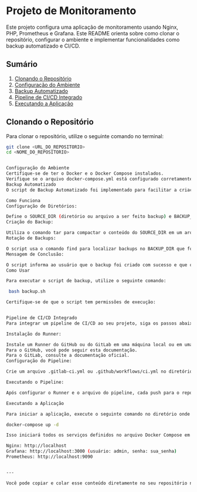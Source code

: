 # Projeto de Monitoramento

Este projeto configura uma aplicação de monitoramento usando Nginx, PHP, Prometheus e Grafana. Este README orienta sobre como clonar o repositório, configurar o ambiente e implementar funcionalidades como backup automatizado e CI/CD.

## Sumário

1. [Clonando o Repositório](#clonando-o-repositório)
2. [Configuração do Ambiente](#configuração-do-ambiente)
3. [Backup Automatizado](#backup-automatizado)
4. [Pipeline de CI/CD Integrado](#pipeline-de-cicd-integrado)
5. [Executando a Aplicação](#executando-a-aplicação)

## Clonando o Repositório

Para clonar o repositório, utilize o seguinte comando no terminal:

```bash
git clone <URL_DO_REPOSITORIO>
cd <NOME_DO_REPOSITORIO>


Configuração do Ambiente
Certifique-se de ter o Docker e o Docker Compose instalados.
Verifique se o arquivo docker-compose.yml está configurado corretamente com os caminhos e parâmetros necessários.
Backup Automatizado
O script de Backup Automatizado foi implementado para facilitar a criação de cópias de segurança de arquivos ou diretórios importantes. Ele inclui a funcionalidade de rotação de backups para manter apenas os últimos 7 dias de backup, excluindo automaticamente os mais antigos.

Como Funciona
Configuração de Diretórios:

Define o SOURCE_DIR (diretório ou arquivo a ser feito backup) e BACKUP_DIR (local onde os backups serão armazenados).
Criação do Backup:

Utiliza o comando tar para compactar o conteúdo do SOURCE_DIR em um arquivo .tar.gz, com a data atual no nome do arquivo.
Rotação de Backups:

O script usa o comando find para localizar backups no BACKUP_DIR que foram criados há mais de 7 dias e os exclui automaticamente.
Mensagem de Conclusão:

O script informa ao usuário que o backup foi criado com sucesso e que os backups antigos foram removidos, se necessário.
Como Usar

Para executar o script de backup, utilize o seguinte comando:

 bash backup.sh

Certifique-se de que o script tem permissões de execução:


Pipeline de CI/CD Integrado
Para integrar um pipeline de CI/CD ao seu projeto, siga os passos abaixo:

Instalação do Runner:

Instale um Runner do GitHub ou do GitLab em uma máquina local ou em uma nuvem de sua escolha. Este Runner será responsável pela execução dos jobs do pipeline.
Para o GitHub, você pode seguir esta documentação.
Para o GitLab, consulte a documentação oficial.
Configuração do Pipeline:

Crie um arquivo .gitlab-ci.yml ou .github/workflows/ci.yml no diretório raiz do seu repositório, dependendo da plataforma utilizada. Este arquivo deve definir os jobs e as etapas que deseja automatizar, como testes, construção e deploy da aplicação.

Executando o Pipeline:

Após configurar o Runner e o arquivo do pipeline, cada push para o repositório iniciará automaticamente a execução do pipeline, permitindo que você acompanhe o status e os resultados diretamente na interface do GitHub ou GitLab.

Executando a Aplicação

Para iniciar a aplicação, execute o seguinte comando no diretório onde o arquivo docker-compose.yml está localizado:

docker-compose up -d

Isso iniciará todos os serviços definidos no arquivo Docker Compose em segundo plano. Você pode acessar os serviços nos seguintes endereços:

Nginx: http://localhost
Grafana: http://localhost:3000 (usuário: admin, senha: sua_senha)
Prometheus: http://localhost:9090


---

Você pode copiar e colar esse conteúdo diretamente no seu repositório no GitHub. Se precisar de mais ajustes ou informações, fique à vontade para pedir!

